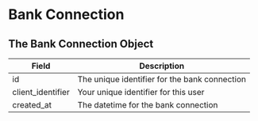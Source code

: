 # Bank Connection

## The Bank Connection Object

Field | Description
--------- | -----------
id | The unique identifier for the bank connection
client_identifier | Your unique identifier for this user
created_at | The datetime for the bank connection
